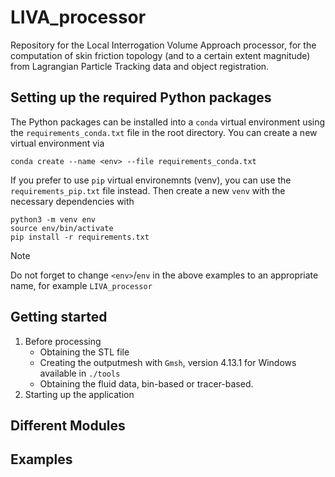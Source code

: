 # LIVA_processor
Repository for the Local Interrogation Volume Approach processor, for the computation of skin friction topology (and to a certain extent magnitude) from Lagrangian Particle Tracking data and object registration.

## Setting up the required Python packages
The Python packages can be installed into a `conda` virtual environment using the `requirements_conda.txt` file in the root directory. You can create a new virtual environment via
```
conda create --name <env> --file requirements_conda.txt
```

If you prefer to use `pip` virtual environemnts (venv), you can use the `requirements_pip.txt` file instead. Then create a new `venv` with the necessary dependencies with
```
python3 -m venv env
source env/bin/activate
pip install -r requirements.txt
```
> [!NOTE]
> Do not forget to change `<env>`/`env` in the above examples to an appropriate name, for example `LIVA_processor`

## Getting started
1. Before processing
	* Obtaining the STL file
	* Creating the outputmesh with `Gmsh`, version 4.13.1 for Windows available in `./tools`
	* Obtaining the fluid data, bin-based or tracer-based.
2. Starting up the application

## Different Modules

## Examples
